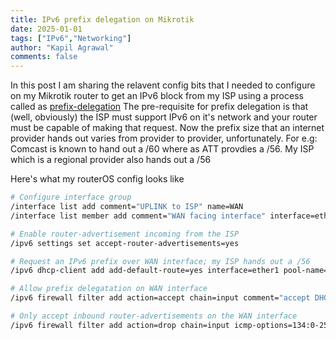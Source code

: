 ```yaml
---
title: IPv6 prefix delegation on Mikrotik
date: 2025-01-01
tags: ["IPv6","Networking"]
author: "Kapil Agrawal"
comments: false
---
```


In this post I am sharing the relavent config bits that I needed to configure on my Mikrotik router to get an IPv6 block from my ISP using a process called as [prefix-delegation](https://blog.lacnic.net/en/introducing-dhcpv6-prefix-delegation/) The pre-requisite for prefix delegation is that (well, obviously) the ISP must support IPv6 on it's network and your router must be capable of making that request. Now the prefix size that an internet provider hands out varies from provider to provider, unfortunately. For e.g: Comcast is known to hand out a /60 where as ATT provdies a /56. My ISP which is a regional provider also hands out a /56

Here's what my routerOS config looks like

```bash
# Configure interface group
/interface list add comment="UPLINK to ISP" name=WAN
/interface list member add comment="WAN facing interface" interface=ether1 list=WAN

# Enable router-advertisement incoming from the ISP
/ipv6 settings set accept-router-advertisements=yes

# Request an IPv6 prefix over WAN interface; my ISP hands out a /56
/ipv6 dhcp-client add add-default-route=yes interface=ether1 pool-name=delegation pool-prefix-length=56 prefix-hint=::/56 request=address,prefix

# Allow prefix delegatation on WAN interface
/ipv6 firewall filter add action=accept chain=input comment="accept DHCPv6-Client prefix delegation." dst-port=546 protocol=udp src-address=fe80::/10

# Only accept inbound router-advertisements on the WAN interface
/ipv6 firewall filter add action=drop chain=input icmp-options=134:0-255 in-interface-list=!WAN protocol=icmpv6
```
